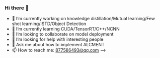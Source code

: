 ### Hi there 👋

- 🔭 I’m currently working on knowledge distillation/Mutual learning/Few shot learning/ISTD/Object Detection
- 🌱 I’m currently learning CUDA/TensorRT/C++/NCNN
- 👯 I’m looking to collaborate on model deployment
- 🤔 I’m looking for help with interesting people
- 💬 Ask me about how to implement ALCMENT
- 📫 How to reach me: 877586493@qq.com 
-->
